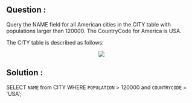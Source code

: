 ## Question :

Query the NAME field for all American cities in the CITY table with populations larger than 120000. The CountryCode for America is USA.

The CITY table is described as follows:

<div align="center">
    <img src="https://s3.amazonaws.com/hr-challenge-images/8137/1449729804-f21d187d0f-CITY.jpg">
</div>

## Solution :

SELECT `NAME` from CITY WHERE `POPULATION` > 120000 and `COUNTRYCODE` = 'USA';
